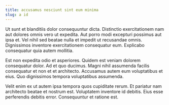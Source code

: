 ```yaml
---
title: accusamus nesciunt sint eum minima
slug: a id
---
```


Ut sunt et blanditiis dolor consequuntur dicta. Distinctio exercitationem nam aut dolores omnis vero ut expedita. Aut porro modi excepturi possimus aut ipsa et. Vel nihil sed beatae nulla et impedit ut recusandae omnis. Dignissimos inventore exercitationem consequatur eum. Explicabo consequatur quia autem mollitia.

Est non expedita odio et asperiores. Quidem est veniam dolorem consequatur dolor. Ad et quo ducimus. Magni nihil assumenda facilis consequatur et non et et architecto. Accusamus autem eum voluptatibus et eius. Quo dignissimos tempora voluptatibus assumenda.

Velit enim ex ut autem ipsa tempora quos cupiditate rerum. Et pariatur nam architecto beatae et nostrum est. Voluptatem inventore id debitis. Eius esse perferendis debitis error. Consequuntur et ratione est.
